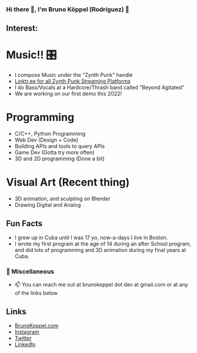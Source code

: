 ### Hi there 👋, I'm Bruno Köppel (Rodríguez) 🙇

## Interest:
# Music!! 🎛

  - I compose Music under the "Zynth Punk" handle
  - [Linktr.ee for all Zynth Punk Streaming Platforms](https://linktr.ee/zynthpunk)
  - I do Bass/Vocals at a Hardcore/Thrash band called "Beyond Agitated" 
  - We are working on our first demo this 2022!

# Programming

  - C/C++, Python Programming
  - Web Dev (Design + Code)
  - Building APIs and tools to query APIs
  - Game Dev (Gotta try more often)
  - 3D and 2D programming (Done a bit)
 
# Visual Art (Recent thing)
  - 3D animation, and sculpting on Blender
  - Drawing Digital and Analog

## Fun Facts

  - I grew up in Cuba until I was 17 yo, now-a-days I live in Boston. 
  - I wrote my first program at the age of 14 during an after School program, and did lots of programming and 3D animation during my final years at Cuba.

### 🎨 Miscellaneous 

  - 📫 You can reach me out at brunokoppel dot dev at gmail.com or at any of the links below

## Links
  
  - [BrunoKoppel.com](http://brunokoppel.com) 
  - [Instagram](https://www.instagram.com/bruno_koppel/)
  - [Twitter](https://twitter.com/Brunokoppel)
  - [LinkedIn](https://www.linkedin.com/in/bruno-koppel)
